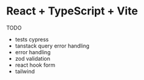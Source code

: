 # React + TypeScript + Vite

TODO
- tests cypress
- tanstack query error handling
- error handling
- zod validation
- react hook form
- tailwind
